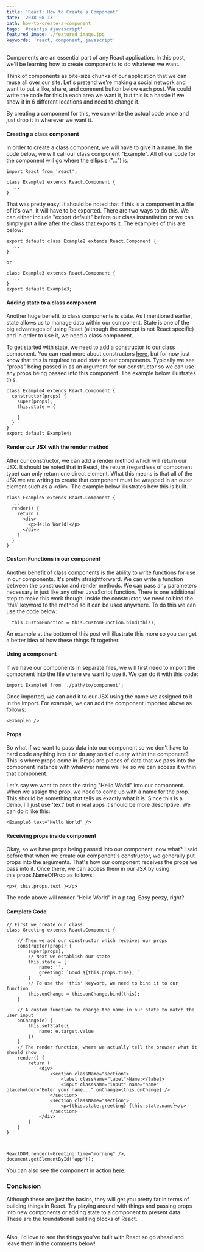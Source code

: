```yaml
---
title: 'React: How to Create a Component'
date: '2018-08-13'
path: how-to-create-a-component
tags: '#reactjs #javascript'
featured_image: ./featured_image.jpg
keywords: 'react, component, javascript'
---
```


Components are an essential part of any React application. In this post, we'll be learning how to create components to do whatever we want.

Think of components as bite-size chunks of our application that we can reuse all over our site. Let's pretend we're making a social network and want to put a like, share, and comment button below each post. We could write the code for this in each area we want it, but this is a hassle if we show it in 6 different locations and need to change it.

By creating a component for this, we can write the actual code once and just drop it in wherever we want it.

#### Creating a class component

In order to create a class component, we will have to give it a name. In the code below, we will call our class component "Example". All of our code for the component will go where the ellipsis ("...") is.

```
import React from 'react';

class Example1 extends React.Component {
  ...
}
```

That was pretty easy! It should be noted that if this is a component in a file of it's own, it will have to be exported. There are two ways to do this. We can either include "export default" before our class instantiation or we can simply put a line after the class that exports it. The examples of this are below:

```
export default class Example2 extends React.Component {
  ...
}

or

class Example3 extends React.Component {
  ...
}
export default Example3;
```

#### Adding state to a class component

Another huge benefit to class components is state. As I mentioned earlier, state allows us to manage data within our component. State is one of the big advantages of using React (although the concept is not React specific) and in order to use it, we need a class component.

To get started with state, we need to add a constructor to our class component. You can read more about constructors [here](https://developer.mozilla.org/en-US/docs/Web/JavaScript/Reference/Classes/constructor), but for now just know that this is required to add state to our components. Typically we see "props" being passed in as an argument for our constructor so we can use any props being passed into this component. The example below illustrates this.

```
class Example4 extends React.Component {
  constructor(props) {
    super(props);
    this.state = {
      ...
    }
  }
}
export default Example4;
```

#### Render our JSX with the render method

After our constructor, we can add a render method which will return our JSX. It should be noted that in React, the return (regardless of component type) can only return one direct element. What this means is that all of the JSX we are writing to create that component must be wrapped in an outer element such as a &lt;div&gt;. The example below illustrates how this is built.

```
class Example5 extends React.Component {
  ...
  render() {
    return (
      <div>
        <p>Hello World!</p>
      </div>
    )
  }
}
```

#### Custom Functions in our component

Another benefit of class components is the ability to write functions for use in our components. It's pretty straightforward. We can write a function between the constructor and render methods. We can pass any parameters necessary in just like any other JavaScript function. There is one additional step to make this work though. Inside the constructor, we need to bind the 'this' keyword to the method so it can be used anywhere. To do this we can use the code below:

```
  this.customFunction = this.customFunction.bind(this);
```

An example at the bottom of this post will illustrate this more so you can get a better idea of how these things fit together.

#### Using a component

If we have our components in separate files, we will first need to import the component into the file where we want to use it. We can do it with this code:

```
import Example6 from './path/to/component';
```

Once imported, we can add it to our JSX using the name we assigned to it in the import. For example, we can add the component imported above as follows:

```
<Example6 />
```

#### Props

So what if we want to pass data into our component so we don't have to hard code anything into it or do any sort of query within the component? This is where props come in. Props are pieces of data that we pass into the component instance with whatever name we like so we can access it within that component.

Let's say we want to pass the string "Hello World" into our component. When we assign the prop, we need to come up with a name for the prop. This should be something that tells us exactly what it is. Since this is a demo, I'll just use 'text' but in real apps it should be more descriptive. We can do it like this:

```
<Example6 text="Hello World" />
```

#### Receiving props inside component

Okay, so we have props being passed into our component, now what? I said before that when we create our component's constructor, we generally put props into the arguments. That's how our component receives the props we pass into it. Once there, we can access them in our JSX by using this.props.NameOfProp as follows:

```
<p>{ this.props.text }</p>
```

The code above will render "Hello World" in a p tag. Easy peezy, right?

#### Complete Code

```
// First we create our class
class Greeting extends React.Component {

	// Then we add our constructor which receives our props
	constructor(props) {
		super(props);
		// Next we establish our state
		this.state = {
			name: '',
			greeting: `Good ${this.props.time}, `
		}
		// To use the 'this' keyword, we need to bind it to our function
		this.onChange = this.onChange.bind(this);
	}

	// A custom function to change the name in our state to match the user input
	onChange(e) {
		this.setState({
			name: e.target.value
		})
	}
	// The render function, where we actually tell the browser what it should show
	render() {
		return (
			<div>
				<section className="section">
					<label className="label">Name:</label>
					<input className="input" name="name" placeholder="Enter your name..." onChange={this.onChange} />
				</section>
				<section className="section">
					<p>{this.state.greeting} {this.state.name}</p>
				</section>
			</div>
		)
	}
}



ReactDOM.render(<Greeting time="morning" />, document.getElementById('app'));
```

You can also see the component in action [here](https://codepen.io/iamtimsmith/pen/xaRydm/?editors=0010).

### Conclusion

Although these are just the basics, they will get you pretty far in terms of building things in React. Try playing around with things and passing props into new components or adding state to a component to present data. These are the foundational building blocks of React.

<br />
Also, I'd love to see the things you've built with React so go ahead and leave them in the comments below!
